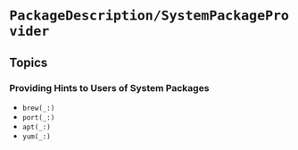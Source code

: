# ``PackageDescription/SystemPackageProvider``

## Topics

### Providing Hints to Users of System Packages

- ``brew(_:)``
- ``port(_:)``
- ``apt(_:)``
- ``yum(_:)``

